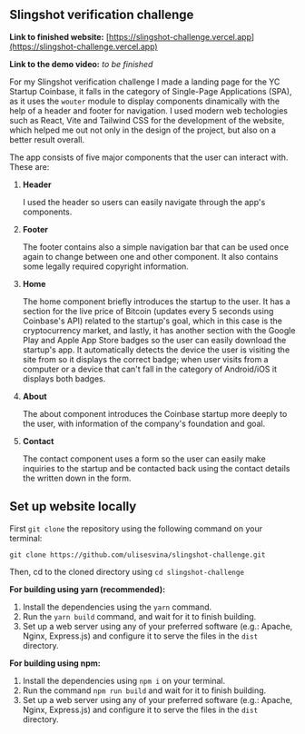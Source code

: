 ## Slingshot verification challenge

**Link to finished website:** [https://slingshot-challenge.vercel.app](https://slingshot-challenge.vercel.app)

**Link to the demo video:** *to be finished*

For my Slingshot verification challenge I made a landing page for the YC Startup Coinbase, it falls in the category of Single-Page Applications (SPA), as it uses the `wouter` module to display components dinamically with the help of a header and footer for navigation. I used modern web techologies such as React, Vite and Tailwind CSS for the development of the website, which helped me out not only in the design of the project, but also on a better result overall.

The app consists of five major components that the user can interact with. These are:

1. **Header**

   I used the header so users can easily navigate through the app's components.

2. **Footer**

   The footer contains also a simple navigation bar that can be used once again to change between one and other component. It also contains some legally required copyright information.

3. **Home**

   The home component briefly introduces the startup to the user. It has a section for the live price of Bitcoin (updates every 5 seconds using Coinbase's API) related to the startup's goal, which in this case is the cryptocurrency market, and lastly, it has another section with the Google Play and Apple App Store badges so the user can easily download the startup's app. It automatically detects the device the user is visiting the site from so it displays the correct badge; when user visits from a computer or a device that can't fall in the category of Android/iOS it displays both badges.

4. **About**

   The about component introduces the Coinbase startup more deeply to the user, with information of the company's foundation and goal.

5. **Contact**

   The contact component uses a form so the user can easily make inquiries to the startup and be contacted back using the contact details the written down in the form.

## Set up website locally

First `git clone` the repository using the following command on your terminal:

`git clone https://github.com/ulisesvina/slingshot-challenge.git`

Then, cd to the cloned directory using `cd slingshot-challenge`

**For building using yarn (recommended):**

1. Install the dependencies using the `yarn` command.
2. Run the `yarn build` command, and wait for it to finish building.
3. Set up a web server using any of your preferred software (e.g.: Apache, Nginx, Express.js) and configure it to serve the files in the `dist` directory.

**For building using npm:**

1. Install the dependencies using `npm i` on your terminal.
2. Run the command `npm run build` and wait for it to finish building.
3. Set up a web server using any of your preferred software (e.g.: Apache, Nginx, Express.js) and configure it to serve the files in the `dist` directory.
